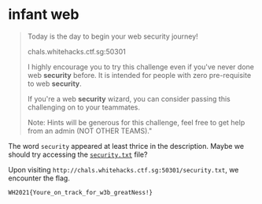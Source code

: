 # infant web

> Today is the day to begin your web security journey!
>
> chals.whitehacks.ctf.sg:50301
>
> I highly encourage you to try this challenge even if you've never done web **security** before. It is intended for people with zero pre-requisite to web **security**.
>
> If you're a web **security** wizard, you can consider passing this challenging on to your teammates.
>
> Note: Hints will be generous for this challenge, feel free to get help from an admin (NOT OTHER TEAMS)."

The word `security` appeared at least thrice in the description. Maybe we should try accessing the [`security.txt`](https://en.wikipedia.org/wiki/Security.txt) file?

Upon visiting `http://chals.whitehacks.ctf.sg:50301/security.txt`, we encounter the flag.

`WH2021{Youre_on_track_for_w3b_greatNess!}`
